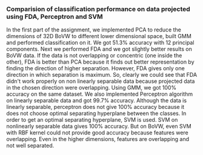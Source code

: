 ### Comparision of classification performance on data projected using FDA, Perceptron and SVM
In the first part of the assignment, we implemented PCA to reduce the dimensions of 32D BoVW
to different lower dimensional space, built GMM and performed classification on it. We got
51.3% accuracy with 12 principal components.
Next we performed FDA and we got slightly better results on BoVW data. If the data is not
overlapping or concentric (one inside the other), FDA is better than PCA because it finds out
better representation by finding the direction of higher separation. However, FDA gives only one
direction in which separation is maximum. So, clearly we could see that FDA didn't work
properly on non linearly separable data because projected data in the chosen direction were
overlapping. Using GMM, we got 100% accuracy on the same dataset.
We also implemented Perceptron algorithm on linearly separable data and got 99.7% accuracy.
Although the data is linearly separable, perceptron does not give 100% accuracy because it does
not choose optimal separating hyperplane between the classes.
In order to get an optimal separating hyperplane, SVM is used. SVM on nonlinearly separable
data gives 100% accuracy. But on BoVW, even SVM with RBF kernel could not provide good
accuracy because features were overlapping. Even in the higher dimensions, features are
overlapping and not well separated.

